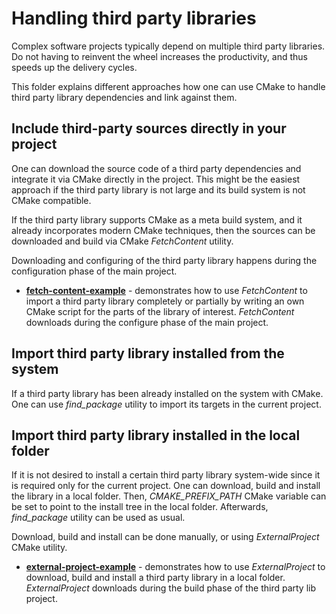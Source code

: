 # Handling third party libraries

Complex software projects typically depend on multiple third party libraries.
Do not having to reinvent the wheel increases the productivity, and thus speeds up the delivery cycles.

This folder explains different approaches how one can use CMake to handle third party library dependencies and
link against them.

## Include third-party sources directly in your project

One can download the source code of a third party dependencies and integrate it via CMake directly in the project.
This might be the easiest approach if the third party library is not large and its build system is not CMake
compatible.

If the third party library supports CMake as a meta build system, and it already incorporates modern CMake techniques,
then the sources can be downloaded and build via CMake *FetchContent* utility.

Downloading and configuring of the third party library happens during the configuration phase of the main project.

* [**fetch-content-example**](./fetch-content-example) - demonstrates how to use *FetchContent* to import a third party 
  library completely or partially by writing an own CMake script for the parts of the library of interest. *FetchContent*
  downloads during the configure phase of the main project.

## Import third party library installed from the system

If a third party library has been already installed on the system with CMake.
One can use *find_package* utility to import its targets in the current project.

## Import third party library installed in the local folder

If it is not desired to install a certain third party library system-wide since it is required only for the
current project. One can download, build and install the library in a local folder.
Then, *CMAKE_PREFIX_PATH* CMake variable can be set to point to the install tree in the local folder.
Afterwards, *find_package* utility can be used as usual.

Download, build and install can be done manually, or using *ExternalProject* CMake utility. 

* [**external-project-example**](./external-project-example) - demonstrates how to use *ExternalProject* to download,
  build and install a third party library in a local folder. *ExternalProject* downloads during the build phase of the
  third party lib project.
